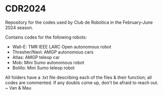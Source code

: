 # CDR2024
Repository for the codes used by Club de Robótica in the February-June 2024 season. 

Contains codes for the following robots:
* Wall-E: TMR IEEE LARC Open autonomous robot
* Thresher/Navi: AMGP autonomous cars
* Atlas: AMGP teleop car
* Mob: Mini Sumo autonomous robot
* Bolillo: Mini Sumo teleop robot

All folders have a .txt file describing each of the files & their function; all codes are commented.
If any doubts come up, don't be afraid to reach out.
~ Van & Mau
